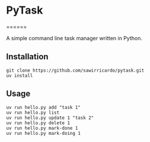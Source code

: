 # PyTask
======

A simple command line task manager written in Python.

## Installation

```
git clone https://github.com/sawirricardo/pytask.git
uv install
```

## Usage

```
uv run hello.py add "task 1"
uv run hello.py list
uv run hello.py update 1 "task 2"
uv run hello.py delete 1
uv run hello.py mark-done 1
uv run hello.py mark-doing 1
```